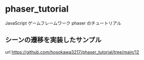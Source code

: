 # phaser_tutorial
JavaScript ゲームフレームワーク phaser のチュートリアル　

## シーンの遷移を実装したサンプル
url https://github.com/hosokawa3217/phaser_tutorial/tree/main/12